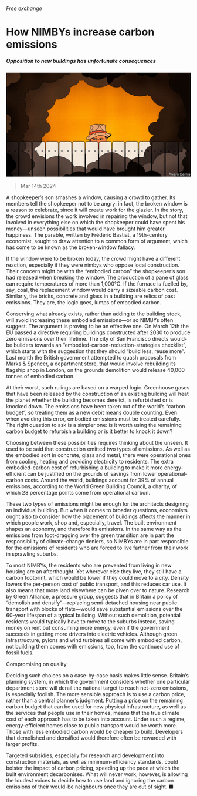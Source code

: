 ###### Free exchange

# How NIMBYs increase carbon emissions 

##### Opposition to new buildings has unfortunate consequences 

![image](images/20240316_FND000.jpg) 

> Mar 14th 2024 

A shopkeeper’s son smashes a window, causing a crowd to gather. Its members tell the shopkeeper not to be angry: in fact, the broken window is a reason to celebrate, since it will create work for the glazier. In the story, the crowd envisions the work involved in repairing the window, but not that involved in everything else on which the shopkeeper could have spent his money—unseen possibilities that would have brought him greater happiness. The parable, written by Frédéric Bastiat, a 19th-century economist, sought to draw attention to a common form of argument, which has come to be known as the broken-window fallacy.

If the window were to be broken today, the crowd might have a different reaction, especially if they were nimbys who oppose local construction. Their concern might be with the “embodied carbon” the shopkeeper’s son had released when breaking the window. The production of a pane of glass can require temperatures of more than 1,000°C. If the furnace is fuelled by, say, coal, the replacement window would carry a sizeable carbon cost. Similarly, the bricks, concrete and glass in a building are relics of past emissions. They are, the logic goes, lumps of embodied carbon. 

Conserving what already exists, rather than adding to the building stock, will avoid increasing these embodied emissions—or so NIMBYs often suggest. The argument is proving to be an effective one. On March 12th the EU passed a directive requiring buildings constructed after 2030 to produce zero emissions over their lifetime. The city of San Francisco directs would-be builders towards an “embodied-carbon-reduction-strategies checklist”, which starts with the suggestion that they should “build less, reuse more”. Last month the British government attempted to quash proposals from Marks &amp; Spencer, a department store, that would involve rebuilding its flagship shop in London, on the grounds demolition would release 40,000 tonnes of embodied carbon.

At their worst, such rulings are based on a warped logic. Greenhouse gases that have been released by the construction of an existing building will heat the planet whether the building becomes derelict, is refurbished or is knocked down. The emissions have been taken out of the world’s “carbon budget”, so treating them as a new debit means double counting. Even when avoiding this error, embodied emissions must be treated carefully. The right question to ask is a simpler one: is it worth using the remaining carbon budget to refurbish a building or is it better to knock it down?

Choosing between these possibilities requires thinking about the unseen. It used to be said that construction emitted two types of emissions. As well as the embodied sort in concrete, glass and metal, there were operational ones from cooling, heating and providing electricity to residents. The extra embodied-carbon cost of refurbishing a building to make it more energy-efficient can be justified on the grounds of savings from lower operational-carbon costs. Around the world, buildings account for 39% of annual emissions, according to the World Green Building Council, a charity, of which 28 percentage points come from operational carbon. 

These two types of emissions might be enough for the architects designing an individual building. But when it comes to broader questions, economists ought also to consider how the placement of buildings affects the manner in which people work, shop and, especially, travel. The built environment shapes an economy, and therefore its emissions. In the same way as the emissions from foot-dragging over the green transition are in part the responsibility of climate-change deniers, so NIMBYs are in part responsible for the emissions of residents who are forced to live farther from their work in sprawling suburbs. 

To most NIMBYs, the residents who are prevented from living in new housing are an afterthought. Yet wherever else they live, they still have a carbon footprint, which would be lower if they could move to a city. Density lowers the per-person cost of public transport, and this reduces car use. It also means that more land elsewhere can be given over to nature. Research by Green Alliance, a pressure group, suggests that in Britain a policy of “demolish and densify”—replacing semi-detached housing near public transport with blocks of flats—would save substantial emissions over the 60-year lifespan of a typical building. Without such demolition, potential residents would typically have to move to the suburbs instead, saving money on rent but consuming more energy, even if the government succeeds in getting more drivers into electric vehicles. Although green infrastructure, pylons and wind turbines all come with embodied carbon, not building them comes with emissions, too, from the continued use of fossil fuels. 

Compromising on quality

Deciding such choices on a case-by-case basis makes little sense. Britain’s planning system, in which the government considers whether one particular department store will derail the national target to reach net-zero emissions, is especially foolish. The more sensible approach is to use a carbon price, rather than a central planner’s judgment. Putting a price on the remaining carbon budget that can be used for new physical infrastructure, as well as the services that people use in their homes, means that the true climate cost of each approach has to be taken into account. Under such a regime, energy-efficient homes close to public transport would be worth more. Those with less embodied carbon would be cheaper to build. Developers that demolished and densified would therefore often be rewarded with larger profits. 

Targeted subsidies, especially for research and development into construction materials, as well as minimum-efficiency standards, could bolster the impact of carbon pricing, speeding up the pace at which the built environment decarbonises. What will never work, however, is allowing the loudest voices to decide how to use land and ignoring the carbon emissions of their would-be neighbours once they are out of sight. ■






